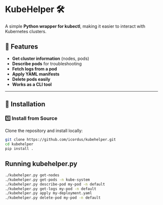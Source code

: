 # KubeHelper 🛠️  
A simple **Python wrapper for kubectl**, making it easier to interact with Kubernetes clusters.

## 🚀 Features
- **Get cluster information** (nodes, pods)
- **Describe pods** for troubleshooting
- **Fetch logs from a pod**
- **Apply YAML manifests**
- **Delete pods easily**
- **Works as a CLI tool**

---

## 📌 Installation
### 1️⃣ Install from Source
Clone the repository and install locally:
```bash
git clone https://github.com/icordus/kubehelper.git
cd kubehelper
pip install .
```
## Running kubehelper.py
```bash
./kubehelper.py get-nodes
./kubehelper.py get-pods -n kube-system
./kubehelper.py describe-pod my-pod -n default
./kubehelper.py get-logs my-pod -n default
./kubehelper.py apply my-deployment.yaml
./kubehelper.py delete-pod my-pod -n default
```
